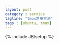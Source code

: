 ```yaml
---
layout: post
category : service
tagline: "tmux常用方法"
tags : [ubuntu, tmux]
---
```

{% include JB/setup %}